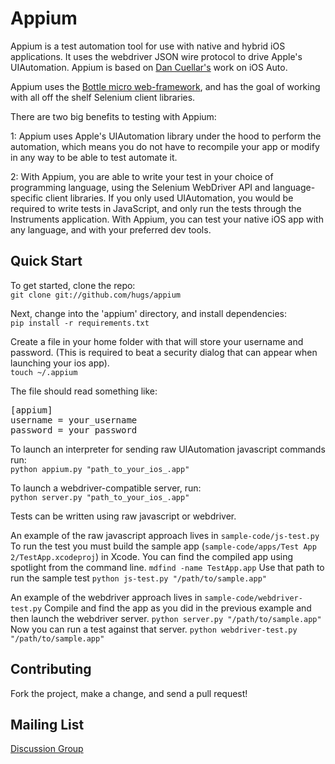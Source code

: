Appium
=========

Appium is a test automation tool for use with native and hybrid iOS applications. It uses the webdriver JSON  wire protocol to drive Apple's UIAutomation. Appium is based on [Dan Cuellar's](http://github.com/penguinho) work on iOS Auto.

Appium uses the [Bottle micro web-framework](http://www.bottlepy.org), and has the goal of working with all off the shelf Selenium client libraries.

There are two big benefits to testing with Appium:

1: Appium uses Apple's UIAutomation library under the hood to perform the automation, which means you do not have to recompile your app or modify in any way to be able to test automate it.

2: With Appium, you are able to write your test in your choice of programming language, using the Selenium WebDriver API and language-specific client libraries. If you only used UIAutomation, you would be required to write tests in JavaScript, and only run the tests through the Instruments application. With Appium, you can test your native iOS app with any language, and with your preferred dev tools.

Quick Start
-----------

To get started, clone the repo:<br />
`git clone git://github.com/hugs/appium`

Next, change into the 'appium' directory, and install dependencies:<br />
`pip install -r requirements.txt`

Create a file in your home folder with that will store your username and password. (This is required to beat a security dialog that can appear when launching your ios app).<br />
`touch ~/.appium`

The file should read something like:

<pre>[appium]
username = your_username
password = your_password</pre>

To launch an interpreter for sending raw UIAutomation javascript commands run:<br />
`python appium.py "path_to_your_ios_.app"` <br />

To launch a webdriver-compatible server, run:<br />
`python server.py "path_to_your_ios_.app"`

Tests can be written using raw javascript or webdriver.

An example of the raw javascript approach lives in `sample-code/js-test.py`
To run the test you must build the sample app (`sample-code/apps/Test App 2/TestApp.xcodeproj`) in Xcode.
You can find the compiled app using spotlight from the command line. `mdfind -name TestApp.app`
Use that path to run the sample test `python js-test.py "/path/to/sample.app"`

An example of the webdriver approach lives in `sample-code/webdriver-test.py`
Compile and find the app as you did in the previous example and then launch the webdriver server. `python server.py "/path/to/sample.app"`
Now you can run a test against that server. `python webdriver-test.py "/path/to/sample.app"`

Contributing
------------

Fork the project, make a change, and send a pull request! 

Mailing List
-----------

<a href="https://groups.google.com/d/forum/appium-discuss">Discussion Group</a>
